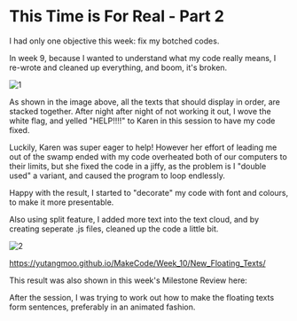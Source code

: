 # This Time is For Real - Part 2

I had only one objective this week: fix my botched codes.

In week 9, because I wanted to understand what my code really means, I re-wrote and cleaned up everything, and boom, it's broken.

![1](/Users/yutang/Documents/GitHub/MakeCode/Week_10/Images/1.png)

As shown in the image above, all the texts that should display in order, are stacked together. After night after night of not working it out, I wove the white flag, and yelled "HELP!!!!" to Karen in this session to have my code fixed. 

Luckily, Karen was super eager to help! However her effort of leading me out of the swamp ended with my code overheated both of our computers to their limits, but she fixed the code in a jiffy, as the problem is I "double used" a variant, and caused the program to loop endlessly. 

Happy with the result, I started to "decorate" my code with font and colours, to make it more presentable.

Also using split feature, I added more text into the text cloud, and by creating seperate .js files, cleaned up the code a little bit.

![2](/Users/yutang/Documents/GitHub/MakeCode/Week_10/Images/2.png)

https://yutangmoo.github.io/MakeCode/Week_10/New_Floating_Texts/

This result was also shown in this week's Milestone Review here:


After the session, I was trying to work out how to make the floating texts form sentences, preferably in an animated fashion.

